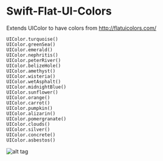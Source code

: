 # Swift-Flat-UI-Colors

Extends UIColor to have colors from http://flatuicolors.com/
```
UIColor.turquoise()
UIColor.greenSea()
UIColor.emerald()
UIColor.nephritis()
UIColor.peterRiver()
UIColor.belizeHole()
UIColor.amethyst()
UIColor.wisteria()
UIColor.wetAsphalt()
UIColor.midnightBlue()
UIColor.sunflower()
UIColor.orange()
UIColor.carrot()
UIColor.pumpkin()
UIColor.alizarin()
UIColor.pomergranate()
UIColor.clouds()
UIColor.silver()
UIColor.concrete()
UIColor.asbestos()
```

![alt tag](https://raw.githubusercontent.com/mihailt/Swift-Flat-UI-Colors/master/screenshot.png)
